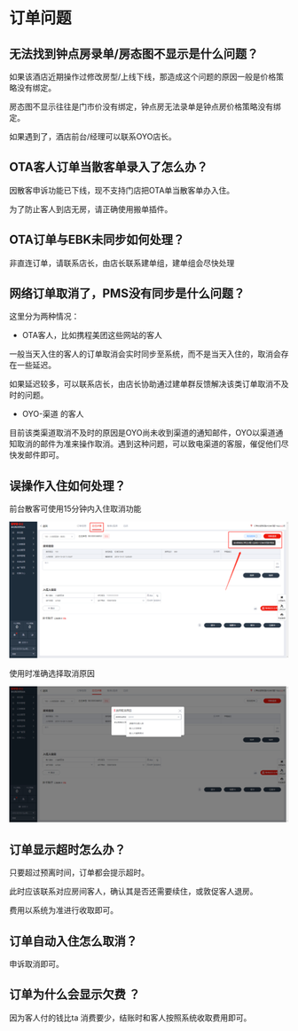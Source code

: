 # 订单问题

## 无法找到钟点房录单/房态图不显示是什么问题？

如果该酒店近期操作过修改房型/上线下线，那造成这个问题的原因一般是价格策略没有绑定。

房态图不显示往往是门市价没有绑定，钟点房无法录单是钟点房价格策略没有绑定。

如果遇到了，酒店前台/经理可以联系OYO店长。

## OTA客人订单当散客单录入了怎么办？

因散客申诉功能已下线，现不支持门店把OTA单当散客单办入住。

为了防止客人到店无房，请正确使用搬单插件。

## OTA订单与EBK未同步如何处理？

非直连订单，请联系店长，由店长联系建单组，建单组会尽快处理

## 网络订单取消了，PMS没有同步是什么问题？

这里分为两种情况：

* OTA客人，比如携程美团这些网站的客人

一般当天入住的客人的订单取消会实时同步至系统，而不是当天入住的，取消会存在一些延迟。

如果延迟较多，可以联系店长，由店长协助通过建单群反馈解决该类订单取消不及时的问题。

* OYO-渠道 的客人

目前该类渠道取消不及时的原因是OYO尚未收到渠道的通知邮件，OYO以渠道通知取消的邮件为准来操作取消。遇到这种问题，可以致电渠道的客服，催促他们尽快发邮件即可。

## 误操作入住如何处理？

前台散客可使用15分钟内入住取消功能

![](../.gitbook/assets/image%20%28962%29.png)

使用时准确选择取消原因

![](../.gitbook/assets/image%20%28407%29.png)

## 订单显示超时怎么办？

只要超过预离时间，订单都会提示超时。

此时应该联系对应房间客人，确认其是否还需要续住，或敦促客人退房。

费用以系统为准进行收取即可。

## 订单自动入住怎么取消？

申诉取消即可。

##  订单为什么会显示欠费 ？

因为客人付的钱比ta 消费要少，结账时和客人按照系统收取费用即可。

